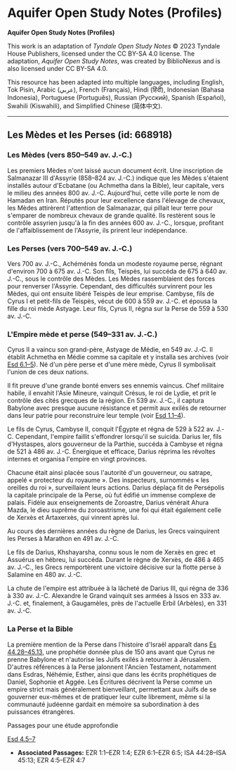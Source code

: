 # Aquifer Open Study Notes (Profiles)

**Aquifer Open Study Notes (Profiles)**

This work is an adaptation of *Tyndale Open Study Notes* © 2023 Tyndale House Publishers, licensed under the CC BY\-SA 4\.0 license. The adaptation, *Aquifer Open Study Notes*, was created by BiblioNexus and is also licensed under CC BY\-SA 4\.0\.

This resource has been adapted into multiple languages, including English, Tok Pisin, Arabic (عربي), French (Français), Hindi (हिंदी), Indonesian (Bahasa Indonesia), Portuguese (Português), Russian (Русский), Spanish (Español), Swahili (Kiswahili), and Simplified Chinese (简体中文).



--------------------------------

## Les Mèdes et les Perses (id: 668918)

### Les Mèdes (vers 850–549 av. J.‑C.)

Les premiers Mèdes n'ont laissé aucun document écrit. Une inscription de Salmanazar III d'Assyrie (858–824 av. J.\-C.) indique que les Mèdes s'étaient installés autour d'Ecbatane (ou Achmetha dans la Bible), leur capitale, vers le milieu des années 800 av. J.\-C. Aujourd'hui, cette ville porte le nom de Hamadan en Iran. Réputés pour leur excellence dans l'élevage de chevaux, les Mèdes attirèrent l'attention de Salmanazar, qui pillait leur terre pour s'emparer de nombreux chevaux de grande qualité. Ils restèrent sous le contrôle assyrien jusqu'à la fin des années 600 av. J.\-C., lorsque, profitant de l'affaiblissement de l'Assyrie, ils prirent leur indépendance.

### Les Perses (vers 700–549 av. J.‑C.)

Vers 700 av. J.\-C., Achéménès fonda un modeste royaume perse, régnant d'environ 700 à 675 av. J.\-C. Son fils, Teispès, lui succéda de 675 à 640 av. J.\-C., sous le contrôle des Mèdes. Les Mèdes rassemblaient des forces pour renverser l'Assyrie. Cependant, des difficultés survinrent pour les Mèdes, qui ont ensuite libéré Teispès de leur emprise. Cambyse, fils de Cyrus I et petit\-fils de Teispès, vécut de 600 à 559 av. J.\-C. et épousa la fille du roi mède Astyage. Leur fils, Cyrus II, régna sur la Perse de 559 à 530 av. J.\-C.

### L'Empire mède et perse (549–331 av. J.‑C.)

Cyrus II a vaincu son grand\-père, Astyage de Médie, en 549 av. J.‑C. Il établit Achmetha en Médie comme sa capitale et y installa ses archives (voir [Esd 6\.1–5](https://ref.ly/Ezra6:1-Ezra6:5)). Né d'un père perse et d'une mère mède, Cyrus II symbolisait l'union de ces deux nations.

Il fit preuve d'une grande bonté envers ses ennemis vaincus. Chef militaire habile, il envahit l'Asie Mineure, vainquit Crésus, le roi de Lydie, et prit le contrôle des cités grecques de la région. En 539 av. J.\-C., il captura Babylone avec presque aucune résistance et permit aux exilés de retourner dans leur patrie pour reconstruire leur temple (voir [Esd 1\.1–4](https://ref.ly/Ezra1:1-Ezra1:4)).

Le fils de Cyrus, Cambyse II, conquit l'Égypte et régna de 529 à 522 av. J.\-C. Cependant, l'empire faillit s'effondrer lorsqu'il se suicida. Darius Ier, fils d'Hystaspes, alors gouverneur de la Parthie, succéda à Cambyse et régna de 521 à 486 av. J.\-C. Énergique et efficace, Darius réprima les révoltes internes et organisa l'empire en vingt provinces.

Chacune était ainsi placée sous l'autorité d'un gouverneur, ou satrape, appelé « protecteur du royaume ». Des inspecteurs, surnommés « les oreilles du roi », surveillaient leurs actions. Darius déplaça fit de Persépolis la capitale principale de la Perse, où fut édifié un immense complexe de palais. Fidèle aux enseignements de Zoroastre, Darius vénérait Ahura Mazda, le dieu suprême du zoroastrisme, une foi qui était également celle de Xerxès et Artaxerxès, qui vinrent après lui.

Au cours des dernières années du règne de Darius, les Grecs vainquirent les Perses à Marathon en 491 av. J.\-C.

Le fils de Darius, Khshayarsha, connu sous le nom de Xerxès en grec et Assuérus en hébreu, lui succéda. Durant le règne de Xerxès, de 486 à 465 av. J.\-C., les Grecs remportèrent une victoire décisive sur la flotte perse à Salamine en 480 av. J.\-C.

La chute de l'empire est attribuée à la lâcheté de Darius III, qui régna de 336 à 330 av. J.\-C. Alexandre le Grand vainquit ses armées à Issos en 333 av. J.\-C. et, finalement, à Gaugamèles, près de l'actuelle Erbil (Arbèles), en 331 av. J.\-C.

### La Perse et la Bible

La première mention de la Perse dans l'histoire d'Israël apparaît dans [Es 44\.28–45\.13](https://ref.ly/Isa44:28-Isa45:13), une prophétie donnée plus de 150 ans avant que Cyrus ne prenne Babylone et n'autorise les Juifs exilés à retourner à Jérusalem. D'autres références à la Perse jalonnent l'Ancien Testament, notamment dans Esdras, Néhémie, Esther, ainsi que dans les écrits prophétiques de Daniel, Sophonie et Aggée. Les Écritures décrivent la Perse comme un empire strict mais généralement bienveillant, permettant aux Juifs de se gouverner eux\-mêmes et de pratiquer leur culte librement, même si la communauté judéenne gardait en mémoire sa subordination à des puissances étrangères.

Passages pour une étude approfondie

[Esd 4\.5–7](https://ref.ly/Ezra4:5-Ezra4:7)

* **Associated Passages:** EZR 1:1–EZR 1:4; EZR 6:1–EZR 6:5; ISA 44:28–ISA 45:13; EZR 4:5–EZR 4:7

